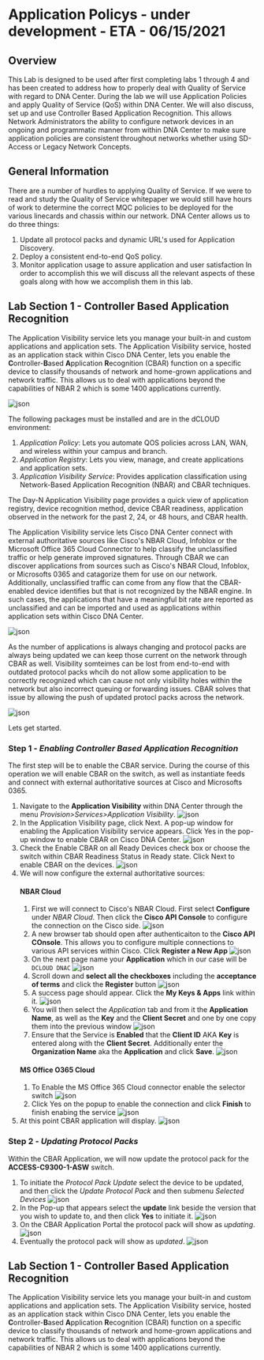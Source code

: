 # Application Policys - under development - ETA - 06/15/2021

## Overview
This Lab is designed to be used after first completing labs 1 through 4 and has been created to address how to properly deal with Quality of Service with regard to DNA Center. During the lab we will use Application Policies and apply Quality of Service (QoS) within DNA Center. We will also discuss, set up and use Controller Based Application Recognition. This allows Network Administrators the ability to configure network devices in an ongoing and programmatic manner from within DNA Center to make sure application policies are consistent throughout networks whether using SD-Access or Legacy Network Concepts.

## General Information
There are a number of hurdles to applying Quality of Service. If we were to read and study the Quality of Service whitepaper we would still have hours of work to determine the correct MQC policies to be deployed for the various linecards and chassis within our network. DNA Center allows us to do three things:
1. Update all protocol packs and dynamic URL's used for Application Discovery.
2. Deploy a consistent end-to-end QoS policy.
3. Monitor application usage to assure application and user satisfaction
In order to accomplish this we will discuss all the relevant aspects of these goals along with how we accomplish them in this lab.

## Lab Section 1 - Controller Based Application Recognition
The Application Visibility service lets you manage your built-in and custom applications and application sets. The Application Visibility service, hosted as an application stack within Cisco DNA Center, lets you enable the **C**ontroller-**B**ased **A**pplication **R**ecognition (CBAR) function on a specific device to classify thousands of network and home-grown applications and network traffic. This allows us to deal with applications beyond the capabilities of NBAR 2 which is some 1400 applications currently. 

![json](./images/CBAR.png?raw=true "Import JSON")

The following packages must be installed and are in the dCLOUD environment:
1. *Application Policy*: Lets you automate QOS policies across LAN, WAN, and wireless within your campus and branch.
2. *Application Registry*: Lets you view, manage, and create applications and application sets.
3. *Application Visibility Service*: Provides application classification using Network-Based Application Recognition (NBAR) and CBAR techniques.

The Day-N Application Visibility page provides a quick view of application registry, device recognition method, device CBAR readiness, application observed in the network for the past 2, 24, or 48 hours, and CBAR health.

The Application Visibility service lets Cisco DNA Center connect with external authoritative sources like Cisco's NBAR Cloud, Infoblox or the Microsoft Office 365 Cloud Connector to help classify the unclassified traffic or help generate improved signatures. Through CBAR we can discover applications from sources such as Cisco's NBAR Cloud, Infoblox, or Microsofts 0365 and catagorize them for use on our network. Additionally, unclassified traffic can come from any flow that the CBAR-enabled device identifies but that is not recognized by the NBAR engine. In such cases, the applications that have a meaningful bit rate are reported as unclassified and can be imported and used as applications within application sets within Cisco DNA Center.

![json](./images/CBAR-Sources.png?raw=true "Import JSON")

As the number of applications is always changing and protocol packs are always being updated we can keep those current on the network through CBAR as well. Visibility somteimes can be lost from end-to-end with outdated protocol packs whcih do not allow some application to be correctly recognized which can cause not only visibility holes within the network but also incorrect queuing or forwarding issues. CBAR solves that issue by allowing the push of updated protocl packs across the network.

![json](./images/CBAR-ProtocolPacks.png?raw=true "Import JSON")

Lets get started.

### Step 1 - ***Enabling Controller Based Application Recognition***
The first step will be to enable the CBAR service. During the course of this operation we will enable CBAR on the switch, as well as instantiate feeds and connect with external authoritative sources at Cisco and Microsofts 0365.

1. Navigate to the **Application Visibility** within DNA Center through the menu *Provision>Services>Application Visibility*.
   ![json](./images/DNAC-CBAR-Navigation.png?raw=true "Import JSON")
2. In the Application Visibility page, click Next. A pop-up window for enabling the Application Visibility service appears. Click Yes in the pop-up window to enable CBAR on Cisco DNA Center.
   ![json](./images/DNAC-CBAR-Enable.png?raw=true "Import JSON")
3. Check the Enable CBAR on all Ready Devices check box or choose the switch within CBAR Readiness Status in Ready state. Click Next to enable CBAR on the devices.
   ![json](./images/DNAC-CBAR-EnableDevice.png?raw=true "Import JSON")
4. We will now configure the external authoritative sources:
   #### NBAR Cloud
   1. First we will connect to Cisco's NBAR Cloud. First select **Configure** under *NBAR Cloud*. Then click the **Cisco API Console** to configure the connection on the Cisco side.
      ![json](./images/DNAC-CBAR-NBARCLOUD.png?raw=true "Import JSON")
   2. A new browser tab should open after authenticaiton to the **Cisco API COnsole**. This allows you to configure multiple connections to various API services within Cisco. Click **Register a New App**
      ![json](./images/DNAC-NBARCLOUDAPI.png?raw=true "Import JSON")
   3. On the next page name your **Application** which in our case will be `DCLOUD DNAC`
      ![json](./images/DNAC-NBARCLOUD-1.png?raw=true "Import JSON")
   4. Scroll down and **select all the checkboxes** including the **acceptance of terms** and click the **Register** button
      ![json](./images/DNAC-NBARCLOUD-2.png?raw=true "Import JSON")
   5. A success page should appear. Click the **My Keys & Apps** link within it.
      ![json](./images/DNAC-NBARCLOUD-SUCCESS.png?raw=true "Import JSON")
   6. You will then select the *Application* tab and from it the **Application Name**, as well as the **Key** and the **Client Secret** and one by one copy them into the previous window
      ![json](./images/DNAC-NBARCLOUD-SVC.png?raw=true "Import JSON")
   7. Ensure that the Service is **Enabled** that the **Client ID** AKA **Key** is entered along with the **Client Secret**. Additionally enter the **Organization Name** aka the **Application** and click **Save**.
      ![json](./images/DNAC-CBAR-NBARCLOUD_SETTINGS.png?raw=true "Import JSON")
   #### MS Office O365 Cloud
   1. To Enable the MS Office 365 Cloud connector enable the selector switch
      ![json](./images/DNAC-CBAR-0365.png?raw=true "Import JSON")
   2. Click Yes on the popup to enable the connection and click **Finish** to finish enabing the service
      ![json](./images/DNAC-CBAR-0365-YES.png?raw=true "Import JSON")
5. At this point CBAR application will display.
   ![json](./images/DNAC-CBAR.png?raw=true "Import JSON")

### Step 2 - ***Updating Protocol Packs***
Within the CBAR Application, we will now update the protocol pack for the **ACCESS-C9300-1-ASW** switch. 

1. To initiate the *Protocol Pack Update* select the device to be updated, and then click the *Update Protocol Pack* and then submenu *Selected Devices*
   ![json](./images/DNAC-Device-Update.png?raw=true "Import JSON")
2. In the Pop-up that appears select the **update** link beside the version that you wish to update to, and then click **Yes** to initiate it.
   ![json](./images/DNAC-Device-Select-Pack.png?raw=true "Import JSON")
3. On the CBAR Application Portal the protocol pack will show as *updating*.
   ![json](./images/DNAC-Protocol-Updating.png?raw=true "Import JSON")
3. Eventually the protocol pack will show as *updated*.
   ![json](./images/DNAC-Protocol-Updating.png?raw=true "Import JSON")

## Lab Section 1 - Controller Based Application Recognition
The Application Visibility service lets you manage your built-in and custom applications and application sets. The Application Visibility service, hosted as an application stack within Cisco DNA Center, lets you enable the **C**ontroller-**B**ased **A**pplication **R**ecognition (CBAR) function on a specific device to classify thousands of network and home-grown applications and network traffic. This allows us to deal with applications beyond the capabilities of NBAR 2 which is some 1400 applications currently. 



